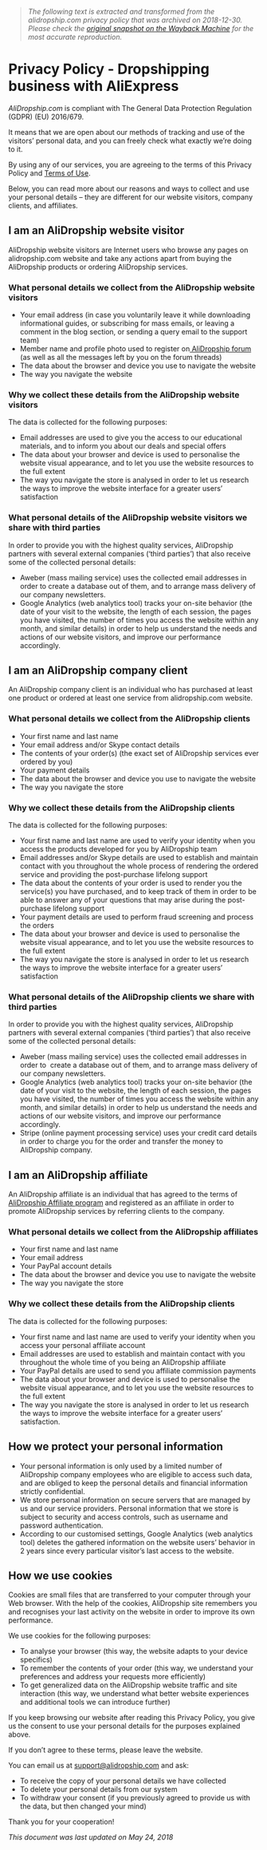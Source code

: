 > *The following text is extracted and transformed from the alidropship.com privacy policy that was archived on 2018-12-30. Please check the [original snapshot on the Wayback Machine](https://web.archive.org/web/20181230090655id_/https%3A//alidropship.com/privacy-policy) for the most accurate reproduction.*

# Privacy Policy - Dropshipping business with AliExpress

_AliDropship.com_ is compliant with The General Data Protection Regulation (GDPR) (EU) 2016/679.

It means that we are open about our methods of tracking and use of the visitors’ personal data, and you can freely check what exactly we’re doing to it.

By using any of our services, you are agreeing to the terms of this Privacy Policy and [Terms of Use](https://alidropship.com/terms-of-use/).

Below, you can read more about our reasons and ways to collect and use your personal details – they are different for our website visitors, company clients, and affiliates.

## **I am an AliDropship website visitor**

AliDropship website visitors are Internet users who browse any pages on alidropship.com website and take any actions apart from buying the AliDropship products or ordering AliDropship services.

### **What personal details we collect from the AliDropship website visitors**

  * Your email address (in case you voluntarily leave it while downloading informational guides, or subscribing for mass emails, or leaving a comment in the blog section, or sending a query email to the support team)
  * Member name and profile photo used to register on[ AliDropship forum](https://forum.alidropship.com/) (as well as all the messages left by you on the forum threads) 
  * The data about the browser and device you use to navigate the website
  * The way you navigate the website



### **Why we collect these details from the AliDropship website visitors**

The data is collected for the following purposes:

  * Email addresses are used to give you the access to our educational materials, and to inform you about our deals and special offers 
  * The data about your browser and device is used to personalise the website visual appearance, and to let you use the website resources to the full extent
  * The way you navigate the store is analysed in order to let us research the ways to improve the website interface for a greater users’ satisfaction



### **What personal details of the AliDropship website visitors we share with third parties**

In order to provide you with the highest quality services, AliDropship partners with several external companies (‘third parties’) that also receive some of the collected personal details:

  * Aweber (mass mailing service) uses the collected email addresses in order to create a database out of them, and to arrange mass delivery of our company newsletters.
  * Google Analytics (web analytics tool) tracks your on-site behavior (the date of your visit to the website, the length of each session, the pages you have visited, the number of times you access the website within any month, and similar details) in order to help us understand the needs and actions of our website visitors, and improve our performance accordingly.



## **I am an AliDropship company client**

An AliDropship company client is an individual who has purchased at least one product or ordered at least one service from alidropship.com website.

### **What personal details we collect from the AliDropship clients**

  * Your first name and last name
  * Your email address and/or Skype contact details
  * The contents of your order(s) (the exact set of AliDropship services ever ordered by you)
  * Your payment details
  * The data about the browser and device you use to navigate the website
  * The way you navigate the store



### **Why we collect these details from the AliDropship clients**

The data is collected for the following purposes:

  * Your first name and last name are used to verify your identity when you access the products developed for you by AliDropship team
  * Email addresses and/or Skype details are used to establish and maintain contact with you throughout the whole process of rendering the ordered service and providing the post-purchase lifelong support
  * The data about the contents of your order is used to render you the service(s) you have purchased, and to keep track of them in order to be able to answer any of your questions that may arise during the post-purchase lifelong support
  * Your payment details are used to perform fraud screening and process the orders
  * The data about your browser and device is used to personalise the website visual appearance, and to let you use the website resources to the full extent
  * The way you navigate the store is analysed in order to let us research the ways to improve the website interface for a greater users’ satisfaction



### **What personal details of the AliDropship clients we share with third parties**

In order to provide you with the highest quality services, AliDropship partners with several external companies (‘third parties’) that also receive some of the collected personal details:

  * Aweber (mass mailing service) uses the collected email addresses in order to  create a database out of them, and to arrange mass delivery of our company newsletters.
  * Google Analytics (web analytics tool) tracks your on-site behavior (the date of your visit to the website, the length of each session, the pages you have visited, the number of times you access the website within any month, and similar details) in order to help us understand the needs and actions of our website visitors, and improve our performance accordingly.
  * Stripe (online payment processing service) uses your credit card details in order to charge you for the order and transfer the money to AliDropship company.



## **I am an AliDropship affiliate**

An AliDropship affiliate is an individual that has agreed to the terms of [AliDropship Affiliate program](https://affiliates.alidropship.com/) and registered as an affiliate in order to promote AliDropship services by referring clients to the company.

### **What personal details we collect from the AliDropship affiliates**

  * Your first name and last name
  * Your email address
  * Your PayPal account details
  * The data about the browser and device you use to navigate the website
  * The way you navigate the store



### **Why we collect these details from the AliDropship clients**

The data is collected for the following purposes:

  * Your first name and last name are used to verify your identity when you access your personal affiliate account
  * Email addresses are used to establish and maintain contact with you throughout the whole time of you being an AliDropship affiliate
  * Your PayPal details are used to send you affiliate commission payments
  * The data about your browser and device is used to personalise the website visual appearance, and to let you use the website resources to the full extent
  * The way you navigate the store is analysed in order to let us research the ways to improve the website interface for a greater users’ satisfaction.



## **How we protect your personal information**

  * Your personal information is only used by a limited number of AliDropship company employees who are eligible to access such data, and are obliged to keep the personal details and financial information strictly confidential.
  * We store personal information on secure servers that are managed by us and our service providers. Personal information that we store is subject to security and access controls, such as username and password authentication.
  * According to our customised settings, Google Analytics (web analytics tool) deletes the gathered information on the website users’ behavior in 2 years since every particular visitor’s last access to the website.



## **How we use cookies**

Cookies are small files that are transferred to your computer through your Web browser. With the help of the cookies, AliDropship site remembers you and recognises your last activity on the website in order to improve its own performance.

We use cookies for the following purposes:

  * To analyse your browser (this way, the website adapts to your device specifics)
  * To remember the contents of your order (this way, we understand your preferences and address your requests more efficiently)
  * To get generalized data on the AliDropship website traffic and site interaction (this way, we understand what better website experiences and additional tools we can introduce further)



If you keep browsing our website after reading this Privacy Policy, you give us the consent to use your personal details for the purposes explained above.

If you don’t agree to these terms, please leave the website.

You can email us at [support@alidropship.com](mailto:support@alidropship.com) and ask:

  * To receive the copy of your personal details we have collected
  * To delete your personal details from our system
  * To withdraw your consent (if you previously agreed to provide us with the data, but then changed your mind)



Thank you for your cooperation!

_This document was last updated on May 24, 2018_
